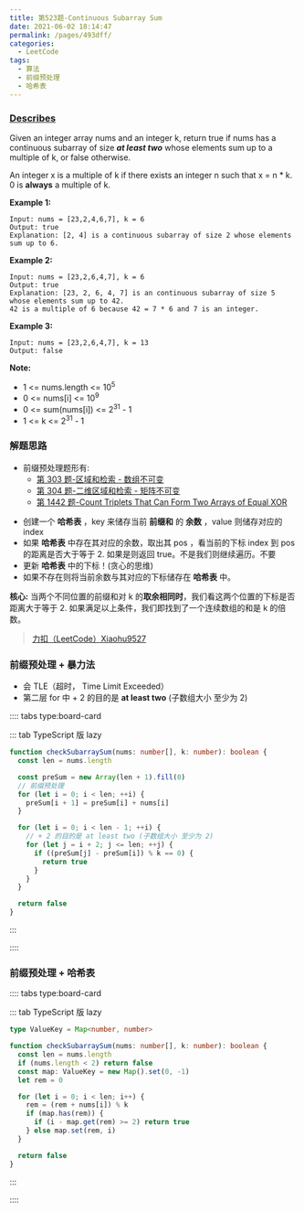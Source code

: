 ```yaml
---
title: 第523题-Continuous Subarray Sum
date: 2021-06-02 18:14:47
permalink: /pages/493dff/
categories:
  - LeetCode
tags:
  - 算法
  - 前缀预处理
  - 哈希表
---
```


### [Describes](https://leetcode-cn.com/problems/continuous-subarray-sum/)

Given an integer array <span class="span-shadow">nums</span> and an integer <span class="span-shadow">k</span>, return <span class="span-shadow">true</span> if <span class="span-shadow">nums</span> has a continuous subarray of size **_at least two_** whose elements sum up to a multiple of <span class="span-shadow">k</span>, or <span class="span-shadow">false</span> otherwise.

An integer <span class="span-shadow">x</span> is <span class="span-shadow">a</span> multiple of <span class="span-shadow">k</span> if there exists an integer <span class="span-shadow">n</span> such that <span class="span-shadow">x = n \* k</span>. 0 is **always** <span class="span-shadow">a</span> multiple of <span class="span-shadow">k</span>.

<!-- more -->

**Example 1:**

```
Input: nums = [23,2,4,6,7], k = 6
Output: true
Explanation: [2, 4] is a continuous subarray of size 2 whose elements sum up to 6.
```

**Example 2:**

```
Input: nums = [23,2,6,4,7], k = 6
Output: true
Explanation: [23, 2, 6, 4, 7] is an continuous subarray of size 5 whose elements sum up to 42.
42 is a multiple of 6 because 42 = 7 * 6 and 7 is an integer.
```

**Example 3:**

```
Input: nums = [23,2,6,4,7], k = 13
Output: false
```

**Note:**

- <span class="span-shadow">1 <= nums.length <= 10<sup>5</sup></span>
- <span class="span-shadow">0 <= nums[i] <= 10<sup>9</sup></span>
- <span class="span-shadow">0 <= sum(nums[i]) <= 2<sup>31</sup> - 1</span>
- <span class="span-shadow">1 <= k <= 2<sup>31</sup> - 1</span>

### 解题思路

- 前缀预处理题形有:
  - [第 303 题-区域和检索 - 数组不可变](https://xiaojun996.top/pages/29b7ca/)
  - [第 304 题-二维区域和检索 - 矩阵不可变](https://xiaojun996.top/pages/a6f86e/)
  - [第 1442 题-Count Triplets That Can Form Two Arrays of Equal XOR](https://xiaojun996.top/pages/261bb1/)

* 创建一个 **哈希表** ，<span class="span-shadow">key</span> 来储存当前 **前缀和** 的 **余数** ，<span class="span-shadow">value</span> 则储存对应的 index</span>
* 如果 **哈希表** 中存在其对应的余数，取出其 <span class="span-shadow">pos</span> ，看当前的下标 <span class="span-shadow">index</span> 到 <span class="span-shadow">pos</span> 的距离是否大于等于 <span class="span-shadow">2</span>. 如果是则返回 <span class="span-shadow">true</span>。不是我们则继续遍历。不要
* 更新 **哈希表** 中的下标！(贪心的思维)
* 如果不存在则将当前余数与其对应的下标储存在 **哈希表** 中。

**核心:** 当两个不同位置的前缀和对 <span class="span-shadow">k</span> 的**取余相同时**，我们看这两个位置的下标是否距离大于等于 <span class="span-shadow">2</span>. 如果满足以上条件，我们即找到了一个连续数组的和是 <span class="span-shadow">k</span> 的倍数。

> [力扣（LeetCode）Xiaohu9527](https://leetcode-cn.com/problems/continuous-subarray-sum/solution/zheng-ming-dong-tu-bang-ni-chi-tou-ben-t-nldg/)

### 前缀预处理 + 暴力法

- 会 <span class="span-shadow">TLE</span>（超时， <span class="span-shadow">Time Limit Exceeded</span>）
- 第二层 <span class="span-shadow">for</span> 中 <span class="span-shadow">+ 2</span> 的目的是 **at least two** (子数组大小 至少为 <span class="span-shadow">2</span>)

:::: tabs type:board-card

::: tab TypeScript 版 lazy

```TypeScript
function checkSubarraySum(nums: number[], k: number): boolean {
  const len = nums.length

  const preSum = new Array(len + 1).fill(0)
  // 前缀预处理
  for (let i = 0; i < len; ++i) {
    preSum[i + 1] = preSum[i] + nums[i]
  }

  for (let i = 0; i < len - 1; ++i) {
    // + 2 的目的是 at least two (子数组大小 至少为 2)
    for (let j = i + 2; j <= len; ++j) {
      if ((preSum[j] - preSum[i]) % k == 0) {
        return true
      }
    }
  }

  return false
}
```

:::

::::

### 前缀预处理 + 哈希表

:::: tabs type:board-card

::: tab TypeScript 版 lazy

```TypeScript
type ValueKey = Map<number, number>

function checkSubarraySum(nums: number[], k: number): boolean {
  const len = nums.length
  if (nums.length < 2) return false
  const map: ValueKey = new Map().set(0, -1)
  let rem = 0

  for (let i = 0; i < len; i++) {
    rem = (rem + nums[i]) % k
    if (map.has(rem)) {
      if (i - map.get(rem) >= 2) return true
    } else map.set(rem, i)
  }

  return false
}
```

:::

::::
